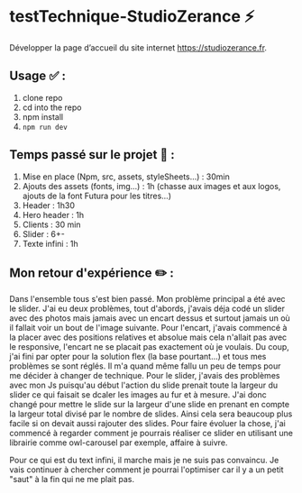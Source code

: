 # testTechnique-StudioZerance :zap:

Développer la page d’accueil du site internet https://studiozerance.fr.

## Usage :white_check_mark: : 

 1. clone repo
 2. cd into the repo
 3. npm install
 4. `npm run dev`

## Temps passé sur le projet :checkered_flag: :

1. Mise en place (Npm, src, assets, styleSheets...) : 30min
2. Ajouts des assets (fonts, img...) : 1h (chasse aux images et aux logos, ajouts de la font Futura pour les titres...)
3. Header : 1h30
4. Hero header : 1h
5. Clients : 30 min
6. Slider : 6+- 
7. Texte infini : 1h

## Mon retour d'expérience :pencil2: :

Dans l'ensemble tous s'est bien passé. Mon problème principal a été avec le slider. J'ai eu deux problèmes, tout d'abords, j'avais déja codé un slider avec des photos mais jamais avec un encart dessus et surtout jamais un où il fallait voir un bout de l'image suivante. 
Pour l'encart, j'avais commencé à la placer avec des positions relatives et absolue mais cela n'allait pas avec le responsive, l'encart ne se placait pas exactement où je voulais. Du coup, j'ai fini par opter pour la solution flex (la base pourtant...) et tous mes problèmes se sont réglés. Il m'a quand même fallu un peu de temps pour me décider à changer de technique.
Pour le slider, j'avais des problèmes avec mon Js puisqu'au début l'action du slide prenait toute la largeur du slider ce qui faisait se dcaler les images au fur et à mesure. J'ai donc changé pour mettre le slide sur la largeur d'une slide en prenant en compte la largeur total divisé par le nombre de slides. Ainsi cela sera beaucoup plus facile si on devait aussi rajouter des slides. Pour faire évoluer la chose, j'ai commencé à regarder comment je pourrais réaliser ce slider en utilisant une librairie comme owl-carousel par exemple, affaire à suivre.

Pour ce qui est du text infini, il marche mais je ne suis pas convaincu. Je vais continuer à chercher comment je pourrai l'optimiser car il y a un petit "saut" à la fin qui ne me plait pas. 
